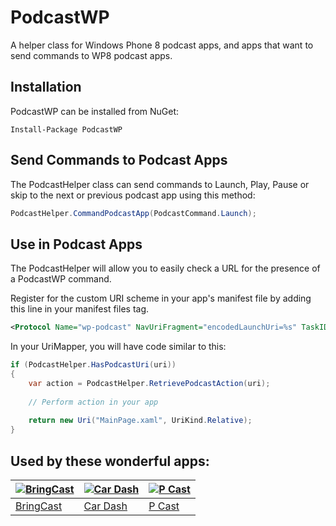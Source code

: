 PodcastWP
=========

A helper class for Windows Phone 8 podcast apps, and apps that want to send commands to WP8 podcast apps.

## Installation ##
PodcastWP can be installed from NuGet:

```
Install-Package PodcastWP
```

## Send Commands to Podcast Apps ##
The PodcastHelper class can send commands to Launch, Play, Pause or skip to the next or previous podcast app using this method:

```c#
PodcastHelper.CommandPodcastApp(PodcastCommand.Launch);
```

## Use in Podcast Apps ##
The PodcastHelper will allow you to easily check a URL for the presence of a PodcastWP command.

Register for the custom URI scheme in your app's manifest file by adding this line in your manifest files <Extensions> tag.
```xml
<Protocol Name="wp-podcast" NavUriFragment="encodedLaunchUri=%s" TaskID="_default" />
```

In your UriMapper, you will have code similar to this:

```c#
if (PodcastHelper.HasPodcastUri(uri))
{
	var action = PodcastHelper.RetrievePodcastAction(uri);
	
	// Perform action in your app
	
	return new Uri("MainPage.xaml", UriKind.Relative);
}
```

## Used by these wonderful apps:

[![BringCast](http://cdn.marketplaceimages.windowsphone.com/v8/images/ab0bf9d4-a999-46dd-b0ad-f68ea2f94407?imageType=ws_icon_tiny)](http://www.windowsphone.com/s?appid=e5abef38-d413-e011-9264-00237de2db9e) | [![Car Dash](http://cdn.marketplaceimages.windowsphone.com/v8/images/cae4e4ab-9c6b-4c79-853a-b826f61e8c89?imageType=ws_icon_tiny)](http://www.windowsphone.com/s?appid=5c8c34e1-34c4-4e3e-87b5-bbb7d4a8c652) | [![P Cast](http://cdn.marketplaceimages.windowsphone.com/v8/images/54d503f3-4444-4522-a199-e54268995037?imageType=ws_icon_tiny)](http://www.windowsphone.com/s?appid=4ddd2958-3a58-491f-963e-3a19dd205b1c) |
|---|---|---|
| [BringCast](http://www.windowsphone.com/s?appid=e5abef38-d413-e011-9264-00237de2db9e) | [Car Dash](http://www.windowsphone.com/s?appid=5c8c34e1-34c4-4e3e-87b5-bbb7d4a8c652) | [P Cast](http://www.windowsphone.com/s?appid=4ddd2958-3a58-491f-963e-3a19dd205b1c)

